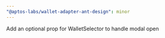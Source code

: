 ```yaml
---
"@aptos-labs/wallet-adapter-ant-design": minor
---
```


Add an optional prop for WalletSelector to handle modal open

